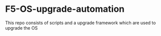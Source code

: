 # F5-OS-upgrade-automation
This repo consists of scripts  and a upgrade framework which  are used to upgrade the OS 
